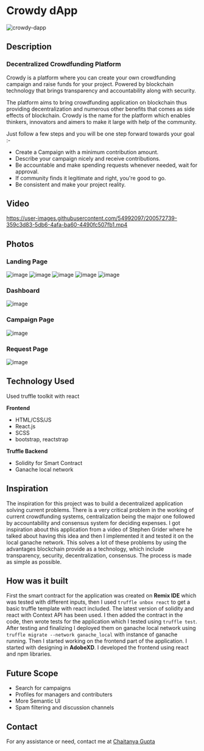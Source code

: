 # Crowdy dApp

![crowdy-dapp](https://socialify.git.ci/Chaitanya31612/crowdy-dapp/image?description=1&descriptionEditable=Crowdy%20is%20a%20platform%20where%20you%20can%20create%20your%20own%20crowdfunding%20campaign%20and%20raise%20funds%20for%20your%20project&font=Bitter&forks=1&language=1&name=1&owner=1&stargazers=1&theme=Dark)

## Description

### Decentralized Crowdfunding Platform
Crowdy is a platform where you can create your own crowdfunding campaign and raise funds for your project. Powered by blockchain technology that brings transparency and accountability along with security.

The platform aims to bring crowdfunding application on blockchain thus providing decentralization and numerous other benefits that comes as side effects of blockchain. Crowdy is the name for the platform which enables thinkers, innovators and aimers to make it large with help of the community.

Just follow a few steps and you will be one step forward towards your goal :-

- Create a Campaign with a minimum contribution amount.
- Describe your campaign nicely and receive contributions.
- Be accountable and make spending requests whenever needed, wait for approval.
- If community finds it legitimate and right, you're good to go.
- Be consistent and make your project reality.


## Video



https://user-images.githubusercontent.com/54992097/200572739-359c3d83-5db6-4afa-ba60-4490fc507fb1.mp4


## Photos

### Landing Page
![image](https://user-images.githubusercontent.com/54992097/200573215-296de027-cd97-4a2c-8641-37933852c2fa.png)
![image](https://user-images.githubusercontent.com/54992097/200575544-bd5a017e-864b-4d6c-bd16-2e0839e02f9b.png)
![image](https://user-images.githubusercontent.com/54992097/200575680-d0259e2d-c849-41de-8f12-e7ff66b41f41.png)
![image](https://user-images.githubusercontent.com/54992097/200575736-348d0465-971d-4a6f-9ac6-6096b97067d8.png)
![image](https://user-images.githubusercontent.com/54992097/200575807-b81865fa-8c33-4976-8aad-82907834d6a8.png)

### Dashboard
![image](https://user-images.githubusercontent.com/54992097/200576223-da39a876-b468-48c6-85cb-65c8c7ce761d.png)
### Campaign Page
![image](https://user-images.githubusercontent.com/54992097/200599506-28be1f4c-d49e-4e23-ab51-82ad2e5eb9a3.png)

### Request Page
![image](https://user-images.githubusercontent.com/54992097/200576477-b39f7724-bfc9-4619-ab09-f7a2f5e0a5d8.png)


## Technology Used

Used truffle toolkit with react

**Frontend**
- HTML/CSS/JS
- React.js
- SCSS
- bootstrap, reactstrap

**Truffle Backend**
- Solidity for Smart Contract
- Ganache local network

## Inspiration
The inspiration for this project was to build a decentralized application solving current problems. There is a very critical problem in the working of current crowdfunding systems, centralization being the major one followed by accountability and consensus system for deciding expenses. I got inspiration about this application from a video of Stephen Grider where he talked about having this idea and then I implemented it and tested it on the local ganache network. This solves a lot of these problems by using the advantages blockchain provide as a technology, which include transparency, security, decentralization, consensus. The process is made as simple as possible.

## How was it built
First the smart contract for the application was created on **Remix IDE** which was tested with different inputs, then I used `truffle unbox react` to get a basic truffle template with react included. The latest version of solidity and react with Context API has been used.
I then added the contract in the code, then wrote tests for the application which I tested using `truffle test`. After testing and finalizing I deployed them on ganache local network using `truffle migrate --network ganache_local` with instance of ganache running.
Then I started working on the frontend part of the application. I started with designing in **AdobeXD**. I developed the frontend using react and npm libraries.

## Future Scope
- Search for campaigns
- Profiles for managers and contributers
- More Semantic UI
- Spam filtering and discussion channels

## Contact 
For any assistance or need, contact me at [Chaitanya Gupta](https://www.linkedin.com/in/guptachaitanya/)
